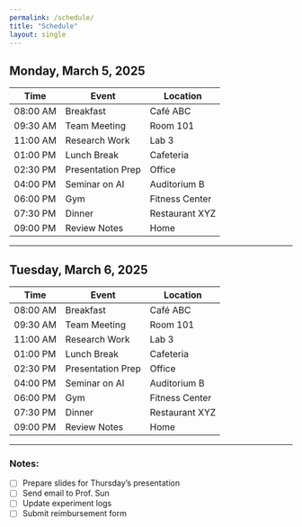 ```yaml
---
permalink: /schedule/
title: "Schedule"
layout: single
---
```

<div style="margin-left: auto; margin-right: auto;">

## Monday, March 5, 2025

| Time      | Event              | Location         |
|-----------|-------------------|------------------|
| 08:00 AM  | Breakfast         | Café ABC        |
| 09:30 AM  | Team Meeting      | Room 101        |
| 11:00 AM  | Research Work     | Lab 3           |
| 01:00 PM  | Lunch Break      | Cafeteria       |
| 02:30 PM  | Presentation Prep | Office          |
| 04:00 PM  | Seminar on AI     | Auditorium B    |
| 06:00 PM  | Gym              | Fitness Center  |
| 07:30 PM  | Dinner           | Restaurant XYZ  |
| 09:00 PM  | Review Notes     | Home            |

---

## Tuesday, March 6, 2025  

| Time      | Event              | Location         |
|-----------|-------------------|------------------|
| 08:00 AM  | Breakfast         | Café ABC        |
| 09:30 AM  | Team Meeting      | Room 101        |
| 11:00 AM  | Research Work     | Lab 3           |
| 01:00 PM  | Lunch Break      | Cafeteria       |
| 02:30 PM  | Presentation Prep | Office          |
| 04:00 PM  | Seminar on AI     | Auditorium B    |
| 06:00 PM  | Gym              | Fitness Center  |
| 07:30 PM  | Dinner           | Restaurant XYZ  |
| 09:00 PM  | Review Notes     | Home            |

---

</div>

### Notes:
- [ ] Prepare slides for Thursday’s presentation  
- [ ] Send email to Prof. Sun  
- [ ] Update experiment logs  
- [ ] Submit reimbursement form  